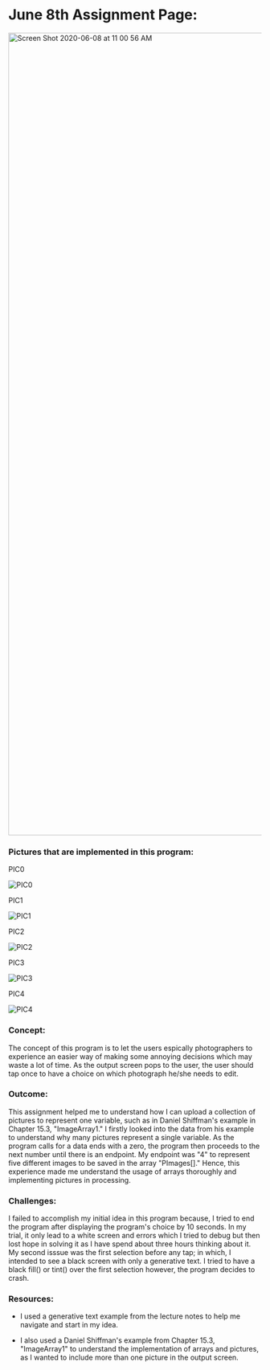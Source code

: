 # June 8th Assignment Page:

<img width="1598" alt="Screen Shot 2020-06-08 at 11 00 56 AM" src="https://user-images.githubusercontent.com/60816393/84001302-5de96280-a977-11ea-858d-11633cd5bc7d.png">

### Pictures that are implemented in this program:

PIC0

![PIC0](https://user-images.githubusercontent.com/60816393/84003565-5035dc00-a97b-11ea-9167-bdc58959887c.jpg)

PIC1

![PIC1](https://user-images.githubusercontent.com/60816393/84003570-51ff9f80-a97b-11ea-8618-46c08123ce06.jpg)

PIC2

![PIC2](https://user-images.githubusercontent.com/60816393/84003573-5330cc80-a97b-11ea-8e7e-b857c608f1fa.jpg)

PIC3

![PIC3](https://user-images.githubusercontent.com/60816393/84003579-5461f980-a97b-11ea-9767-ae0bc2d64ee2.jpg)

PIC4

![PIC4](https://user-images.githubusercontent.com/60816393/84003583-55932680-a97b-11ea-9751-ceca345ba552.jpg)

### Concept:

The concept of this program is to let the users espically photographers to experience an easier way of making some annoying decisions which may waste a lot of time. As the output screen pops to the user, the user should tap once to have a choice on which photograph he/she needs to edit. 

### Outcome:

This assignment helped me to understand how I can upload a collection of pictures to represent one variable, such as in Daniel Shiffman's example in Chapter 15.3, "ImageArray1." I firstly looked into the data from his example to understand why many pictures represent a single variable. As the program calls for a data ends with a zero, the program then proceeds to the next number until there is an endpoint. My endpoint was "4" to represent five different images to be saved in the array "PImages[]." Hence, this experience made me understand the usage of arrays thoroughly and implementing pictures in processing.

### Challenges:

I failed to accomplish my initial idea in this program because, I tried to end the program after displaying the program's choice by 10 seconds. In my trial, it only lead to a white screen and errors which I tried to debug but then lost hope in solving it as I have spend about three hours thinking about it. My second isssue was the first selection before any tap; in which, I intended to see a black screen with only a generative text. I tried to have a black fill() or tint() over the first selection however, the program decides to crash.

### Resources:

- I used a generative text example from the lecture notes to help me navigate and start in my idea.

- I also used a Daniel Shiffman's example from Chapter 15.3, "ImageArray1" to understand the implementation of arrays and pictures, as I wanted to include more than one picture in the output screen.
